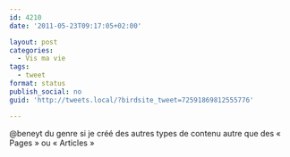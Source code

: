 ```yaml
---
id: 4210
date: '2011-05-23T09:17:05+02:00'

layout: post
categories:
  - Vis ma vie
tags:
  - tweet
format: status
publish_social: no
guid: 'http://tweets.local/?birdsite_tweet=72591869812555776'

---
```


@beneyt du genre si je créé des autres types de contenu autre que des « Pages » ou « Articles »